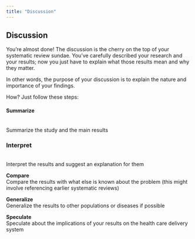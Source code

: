```yaml
---
title: "Discussion"
---
```


## Discussion

You’re almost done! The discussion is the cherry on the top of your systematic review sundae. You’ve carefully described your research and your results; now you just have to explain what those results mean and why they matter. 

In other words, the purpose of your discussion is to explain the nature and importance of your findings. 

How? Just follow these steps:


<b><h4>Summarize</h4></b><br>Summarize the study and the main results<br>

<b><h3>Interpret</h3></b><br>Interpret the results and suggest an explanation for them<br>

<b>Compare</b><br>Compare the results with what else is known about the problem (this might involve referencing earlier systematic reviews)<br>

<b>Generalize</b><br>Generalize the results to other populations or diseases if possible<br>

<b>Speculate</b><br>Speculate about the implications of your results on the health care delivery system
